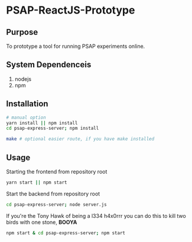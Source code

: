 # PSAP-ReactJS-Prototype

## Purpose

To prototype a tool for running PSAP experiments online.

## System Dependenceis

1. nodejs
2. npm

## Installation
```bash
# manual option
yarn install || npm install
cd psap-express-server; npm install

make # optional easier route, if you have make installed
```


## Usage

Starting the frontend from repository root
```bash
yarn start || npm start
```

Start the backend from repository root
```bash
cd psap-express-server; node server.js
```

If you're the Tony Hawk of being a l334 h4x0rrr you can do this to kill two birds with one stone, __BOOYA__
```bash
npm start & cd psap-express-server; npm start
```
